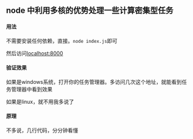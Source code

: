 ## node 中利用多核的优势处理一些计算密集型任务

#### 用法

不需要安装任何依赖，直接。`node index.js`即可

然后访问[localhost:8000](http://localhost:8000)

#### 验证效果

如果是windows系统，打开你的任务管理器。多访问几次这个地址，就能看到任务管理器中看到效果

如果是linux，就不用我多说了

#### 原理

不多说，几行代码，分分钟看懂

